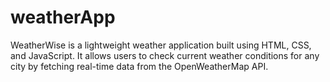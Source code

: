 # weatherApp
WeatherWise is a lightweight weather application built using HTML, CSS, and JavaScript. It allows users to check current weather conditions for any city by fetching real-time data from the OpenWeatherMap API. 
